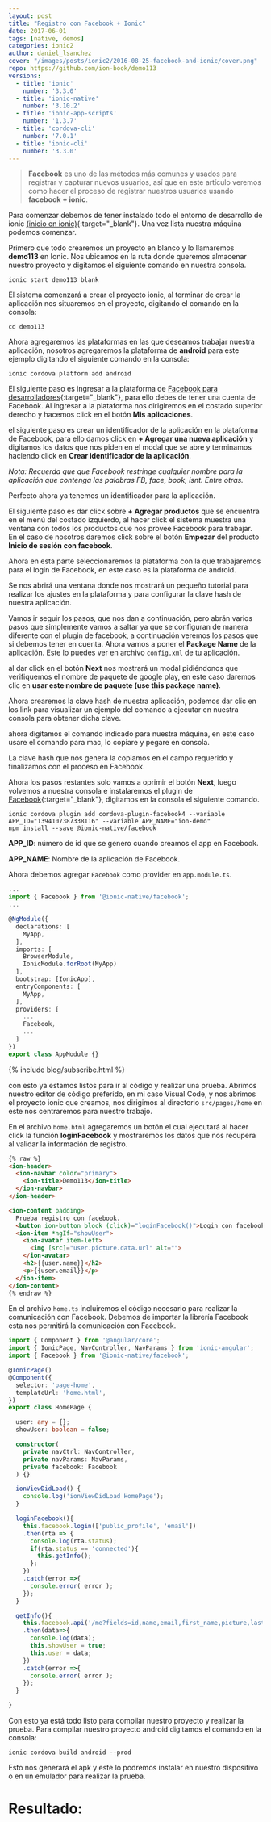 ```yaml
---
layout: post
title: "Registro con Facebook + Ionic"
date: 2017-06-01
tags: [native, demos]
categories: ionic2
author: daniel_lsanchez
cover: "/images/posts/ionic2/2016-08-25-facebook-and-ionic/cover.png"
repo: https://github.com/ion-book/demo113
versions:
  - title: 'ionic'
    number: '3.3.0'
  - title: 'ionic-native'
    number: '3.10.2'
  - title: 'ionic-app-scripts'
    number: '1.3.7'
  - title: 'cordova-cli'
    number: '7.0.1'
  - title: 'ionic-cli'
    number: '3.3.0'
---
```


> **Facebook** es uno de las métodos más comunes y usados para registrar y capturar nuevos usuarios, así que en este artículo veremos como hacer el proceso de registrar nuestros usuarios usando **facebook + ionic**.

<amp-img width="800" height="450" layout="responsive" src="/images/posts/ionic2/2016-08-25-facebook-and-ionic/cover.png"></amp-img>

Para comenzar debemos de tener instalado todo el entorno de desarrollo de ionic [(inicio en ionic)](http://ionicframework.com/docs/intro/installation/){:target="_blank"}. Una vez lista nuestra máquina podemos comenzar.

Primero que todo crearemos un proyecto en blanco y lo llamaremos **demo113** en Ionic. Nos ubicamos en la ruta donde queremos almacenar nuestro proyecto y digitamos el siguiente comando en nuestra consola.

```
ionic start demo113 blank
```

El sistema comenzará a crear el proyecto ionic, al terminar de crear la aplicación nos situaremos en el proyecto, digitando el comando en la consola:

```
cd demo113
```

Ahora agregaremos las plataformas en las que deseamos trabajar nuestra aplicación, nosotros agregaremos la plataforma de **android** para este ejemplo digitando el siguiente comando en la consola:

```
ionic cordova platform add android
```

El siguiente paso es ingresar a la plataforma de [Facebook para desarrolladores](https://developers.facebook.com/){:target="_blank"}, para ello debes de tener una cuenta de Facebook. Al ingresar a la plataforma nos dirigiremos en el costado superior derecho y hacemos click en el botón **Mis aplicaciones**.

<amp-img width="1280" height="800" layout="responsive" src="/images/posts/ionic2/2016-08-25-facebook-and-ionic/screen1.png"></amp-img>

el siguiente paso es crear un identificador de la aplicación en la plataforma de Facebook, para ello damos click en **+ Agregar una nueva aplicación** y digitamos los datos que nos piden en el modal que se abre y terminamos haciendo click en **Crear identificador de la aplicación**.

<amp-img width="1280" height="800" layout="responsive" src="/images/posts/ionic2/2016-08-25-facebook-and-ionic/screen2.png"></amp-img>

*Nota: Recuerda que que Facebook restringe cualquier nombre para la aplicación que contenga las palabras FB, face, book, isnt. Entre otras.*

Perfecto ahora ya tenemos un identificador para la aplicación.

<amp-img width="1280" height="800" layout="responsive" src="/images/posts/ionic2/2016-08-25-facebook-and-ionic/screen3.png"></amp-img>

El siguiente paso es dar click sobre **+ Agregar productos** que se encuentra en el menú del costado izquierdo, al hacer click el sistema muestra una ventana con todos los productos que nos provee Facebook para trabajar. En el caso de nosotros daremos click sobre el botón **Empezar** del producto **Inicio de sesión con facebook**.

<amp-img width="1280" height="800" layout="responsive" src="/images/posts/ionic2/2016-08-25-facebook-and-ionic/screen4.png"></amp-img>

Ahora en esta parte seleccionaremos la plataforma con la que trabajaremos para el login de Facebook, en este caso es la plataforma de android.

<amp-img width="1280" height="800" layout="responsive" src="/images/posts/ionic2/2016-08-25-facebook-and-ionic/screen5.png"></amp-img>

Se nos abrirá una ventana donde nos mostrará un pequeño tutorial para realizar los ajustes en la plataforma  y para configurar la clave hash de nuestra aplicación.

<amp-img width="1280" height="800" layout="responsive" src="/images/posts/ionic2/2016-08-25-facebook-and-ionic/screen6.png"></amp-img>

Vamos ir seguir los pasos, que nos dan a continuación, pero abrán varios pasos que simplemente vamos a saltar ya que se configuran de manera diferente con el plugin de facebook, a continuación veremos los pasos que si debemos tener en cuenta. Ahora vamos a poner el **Package Name** de la aplicación. Este lo puedes ver en archivo `config.xml` de tu aplicación.

<amp-img width="1280" height="800" layout="responsive" src="/images/posts/ionic2/2016-08-25-facebook-and-ionic/screen7.png"></amp-img>

al dar click en el botón **Next** nos mostrará un modal pidiéndonos que verifiquemos el nombre de paquete de google play, en este caso daremos clic en **usar este nombre de paquete (use this package name)**.

<amp-img width="1280" height="800" layout="responsive" src="/images/posts/ionic2/2016-08-25-facebook-and-ionic/screen8.png"></amp-img>

Ahora crearemos la clave hash de nuestra aplicación, podemos dar clic en los link para visualizar un ejemplo del comando a ejecutar en nuestra consola para obtener dicha clave.

<amp-img width="1280" height="800" layout="responsive" src="/images/posts/ionic2/2016-08-25-facebook-and-ionic/screen9.png"></amp-img>

ahora digitamos el comando indicado para nuestra máquina, en este caso usare el comando para mac, lo copiare y pegare en consola.

<amp-img width="690" height="460" layout="responsive" src="/images/posts/ionic2/2016-08-25-facebook-and-ionic/screen10.png"></amp-img>

La clave hash que nos genera la copiamos en el campo requerido y finalizamos con el proceso en Facebook.

<amp-img width="1280" height="800" layout="responsive" src="/images/posts/ionic2/2016-08-25-facebook-and-ionic/screen11.png"></amp-img>

Ahora los pasos restantes solo vamos a oprimir el botón **Next**, luego volvemos a nuestra consola e instalaremos el plugin de [Facebook](https://ionicframework.com/docs/native/facebook/){:target="_blank"}, digitamos en la consola el siguiente comando.

```
ionic cordova plugin add cordova-plugin-facebook4 --variable APP_ID="1394107387338116" --variable APP_NAME="ion-demo"
npm install --save @ionic-native/facebook
```

**APP_ID**: número de id que se genero cuando creamos el app en Facebook.

**APP_NAME**: Nombre de la aplicación de Facebook.

<amp-img width="803" height="307" layout="responsive" src="/images/posts/ionic2/2016-08-25-facebook-and-ionic/screen12.png"></amp-img>

Ahora debemos agregar `Facebook` como provider en `app.module.ts`.

```ts
...
import { Facebook } from '@ionic-native/facebook';
...

@NgModule({
  declarations: [
    MyApp,
  ],
  imports: [
    BrowserModule,
    IonicModule.forRoot(MyApp)
  ],
  bootstrap: [IonicApp],
  entryComponents: [
    MyApp,
  ],
  providers: [
    ...
    Facebook,
    ...
  ]
})
export class AppModule {}
```

{% include blog/subscribe.html %}

con esto ya estamos listos para ir al código y realizar una prueba. Abrimos nuestro editor de código preferido, en mi caso Visual Code, y nos abrimos el proyecto ionic que creamos, nos dirigimos al directorio `src/pages/home` en este nos centraremos para nuestro trabajo.

En el archivo `home.html` agregaremos un botón el cual ejecutará al hacer click la función **loginFacebook** y mostraremos los datos que nos recupera al validar la información de registro.

```html
{% raw %}
<ion-header>
  <ion-navbar color="primary">
    <ion-title>Demo113</ion-title>
  </ion-navbar>
</ion-header>

<ion-content padding>
  Prueba registro con facebook.
  <button ion-button block (click)="loginFacebook()">Login con facebook</button>
  <ion-item *ngIf="showUser">
    <ion-avatar item-left>
      <img [src]="user.picture.data.url" alt="">
    </ion-avatar>
    <h2>{{user.name}}</h2>
    <p>{{user.email}}</p>
  </ion-item>
</ion-content>
{% endraw %}
```

En el archivo `home.ts` incluiremos el código necesario para realizar la comunicación con Facebook. Debemos de importar la librería Facebook esta nos permitirá la comunicación con Facebook.

```ts
import { Component } from '@angular/core';
import { IonicPage, NavController, NavParams } from 'ionic-angular';
import { Facebook } from '@ionic-native/facebook';

@IonicPage()
@Component({
  selector: 'page-home',
  templateUrl: 'home.html',
})
export class HomePage {

  user: any = {};
  showUser: boolean = false;

  constructor(
    private navCtrl: NavController,
    private navParams: NavParams,
    private facebook: Facebook
  ) {}

  ionViewDidLoad() {
    console.log('ionViewDidLoad HomePage');
  }

  loginFacebook(){
    this.facebook.login(['public_profile', 'email'])
    .then(rta => {
      console.log(rta.status);
      if(rta.status == 'connected'){
        this.getInfo();
      };
    })
    .catch(error =>{
      console.error( error );
    });
  }

  getInfo(){
    this.facebook.api('/me?fields=id,name,email,first_name,picture,last_name,gender',['public_profile','email'])
    .then(data=>{
      console.log(data);
      this.showUser = true; 
      this.user = data;
    })
    .catch(error =>{
      console.error( error );
    });
  }

}
```

Con esto ya está todo listo para compilar nuestro proyecto y realizar la prueba. 
Para compilar nuestro proyecto android digitamos el comando en la consola:

```
ionic cordova build android --prod
```

Esto nos generará el apk y este lo podremos instalar en nuestro dispositivo o en un emulador para realizar la prueba.

# Resultado:

<div class="row wrap">
  <div class="col col-100 col-md-33 col-lg-33">
    <amp-img width="720" height="1280" layout="responsive" src="/images/posts/ionic2/2016-08-25-facebook-and-ionic/screen14.png"></amp-img>
  </div>
  <div class="col col-100 col-md-33 col-lg-33">
   <amp-img width="720" height="1280" layout="responsive" src="/images/posts/ionic2/2016-08-25-facebook-and-ionic/screen15.png"></amp-img>
  </div>
  <div class="col col-100 col-md-33 col-lg-33">
   <amp-img width="720" height="1280" layout="responsive" src="/images/posts/ionic2/2016-08-25-facebook-and-ionic/screen16.png"></amp-img>
  </div>
</div>
<amp-img width="1280" height="800" layout="responsive" src="/images/posts/ionic2/2016-08-25-facebook-and-ionic/screen13.png"></amp-img>
